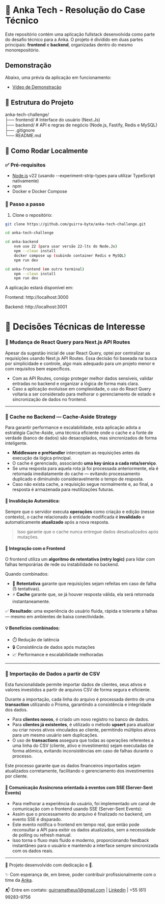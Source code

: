 # 🧪 Anka Tech - Resolução do Case Técnico

Este repositório contém uma aplicação fullstack desenvolvida como parte do desafio técnico para a Anka. O projeto é dividido em duas partes principais: **frontend** e **backend**, organizadas dentro do mesmo monorepositório.

## Demonstração

Abaixo, uma prévia da aplicação em funcionamento:
- <a href="https://drive.google.com/file/d/1HUmXKe6b5-a0Qc77NeW5LpyQNfaaOyvh/view?usp=sharing">Vídeo de Demonstração </a>


## 📁 Estrutura do Projeto
anka-tech-challenge/ <br>
├── frontend/ # Interface do usuário (Next.Js) <br>
├── backend/ # API e regras de negócio (Node.js, Fastify, Redis e MySQL) <br>
├── .gitignore <br>
└── README.md


## 🚀 Como Rodar Localmente
### ✅ Pré-requisitos

- [Node.js](https://nodejs.org/) v22 (usando --experiment-strip-types para utilizar TypeScript nativamente)
- npm
- Docker e Docker Compose

### 🔧 Passo a passo

1. Clone o repositório:

```bash
git clone https://github.com/guirra-byte/anka-tech-challenge.git

cd anka-tech-challenge

cd anka-backend
    nvm use 22 (para usar versão 22-lts do Node.Js)
    npm --clean install
    docker compose up (subindo container Redis e MySQL)
    npm run dev

cd anka-frontend (em outro terminal)
    npm --clean install
    npm run dev
```

A aplicação estará disponível em:

Frontend: http://localhost:3000

Backend: http://localhost:3001

# 🧠 Decisões Técnicas de Interesse
### 👀 Mudança de React Query para Next.js API Routes

Apesar da sugestão inicial de usar React Query, optei por centralizar as requisições usando Next.js API Routes. Essa decisão foi baseada na busca por simplicidade e controle, algo mais adequado para um projeto menor e com requisitos bem específicos.
- Com as API Routes, consigo proteger melhor dados sensíveis, validar entradas no backend e organizar a lógica de forma mais clara.
- Caso a aplicação evoluísse em complexidade, o uso do React Query voltaria a ser considerado para melhorar o gerenciamento de estado e sincronização de dados no frontend.

<hr/>

### 📌 Cache no Backend — Cache-Aside Strategy

Para garantir performance e escalabilidade, esta aplicação adota a estratégia Cache-Aside, uma técnica eficiente onde o cache e a fonte de verdade (banco de dados) são desacoplados, mas sincronizados de forma inteligente.

- **Middleware e preHandler** interceptam as requisições antes da execução da lógica principal.
- O cache é gerenciado, associando **uma key única a cada rota/serviço**.
- Se uma resposta para aquela rota já foi processada anteriormente, ela é retornada imediatamente do cache — evitando processamento duplicado e diminuindo consideravelmente o tempo de resposta.
- Caso não exista cache, a requisição segue normalmente e, ao final, a resposta é armazenada para reutilizações futuras.

#### 🧼 Invalidação Automática:
Sempre que o servidor executa **operações** como criação e edição (nesse contexto), o cache relacionado à entidade modificada é **invalidado** e automaticamente **atualizado** após a nova resposta.
> Isso garante que o cache nunca entregue dados desatualizados após mutações.

#### 🤝 Integração com o Frontend

O frontend utiliza um **algoritmo de retentativa (retry logic)** para lidar com falhas temporárias de rede ou instabilidade no backend.

Quando combinados:

- 🔁 **Retentativa** garante que requisições sejam refeitas em caso de falha (5 tentativas).
- ⚡ **Cache** garante que, se já houver resposta válida, ela será retornada instantaneamente.

✅ **Resultado:** uma experiência do usuário fluida, rápida e tolerante a falhas — mesmo em ambientes de baixa conectividade.

#### 💡 Benefícios combinados:

- ⏱️ Redução de latência
- 🔒 Consistência de dados após mutações
- 📈 Performance e escalabilidade melhoradas

<hr/>

### 🧨 Importação de Dados a partir de CSV

Esta funcionalidade permite importar dados de clientes, seus ativos e valores investidos a partir de arquivos CSV de forma segura e eficiente.

Durante a importação, cada linha do arquivo é processada dentro de uma **transaction** utilizando o Prisma, garantindo a consistência e integridade dos dados.

- Para **clientes novos**, é criado um novo registro no banco de dados.
- Para **clientes já existentes**, é utilizado o método **upsert** para atualizar ou criar novos ativos vinculados ao cliente, permitindo múltiplos ativos para um mesmo usuário sem duplicações.
- O uso de **transactions** assegura que todas as operações referentes a uma linha do CSV (cliente, ativo e investimento) sejam executadas de forma atômica, evitando inconsistências em caso de falhas durante o processo.

Este processo garante que os dados financeiros importados sejam atualizados corretamente, facilitando o gerenciamento dos investimentos por cliente.

#### 📡 Comunicação Assíncrona orientada à eventos com SSE (Server-Sent Events)
- Para melhorar a experiência do usuário, foi implementado um canal de comunicação com o frontend usando SSE (Server-Sent Events):
- Assim que o processamento do arquivo é finalizado no backend, um evento SSE é disparado.
- Este evento notifica o frontend em tempo real, que então pode reconsultar a API para exibir os dados atualizados, sem a necessidade de polling ou refresh manual.
- Isso torna o fluxo mais fluido e moderno, proporcionando feedback instantâneo para o usuário e mantendo a interface sempre sincronizada com os dados reais.

<hr/>

🚀 Projeto desenvolvido com dedicação e 🧡.

✨ Com esperança de, em breve, poder contribuir profissionalmente com o time da [Anka](https://ankatech.com.br).

📬 Entre em contato: guirramatheus1@gmail.com | <a href="https://www.linkedin.com/in/matheus-guirra/">Linkedin</a> | +55 (61) 99283-9756
